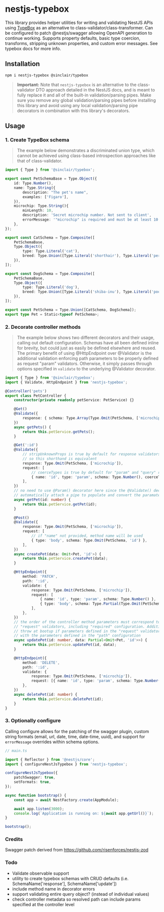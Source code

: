 # nestjs-typebox

This library provides helper utilities for writing and validating NestJS APIs using [TypeBox](https://github.com/sinclairzx81/typebox) as
an alternative to class-validator/class-transformer. Can be configured to patch @nestjs/swagger allowing OpenAPI generation to continue working.
Supports property defaults, basic type coercion, transforms, stripping unknown properties, and custom error messages. See typebox docs for more info.

## Installation

```sh
npm i nestjs-typebox @sinclair/typebox
```

> **Important:** Note that `nestjs-typebox` is an alternative to the class-validator DTO approach detailed in the NestJS docs, and is
> meant to fully replace it and all of the built-in validation/parsing pipes. Make sure you remove any global validation/parsing pipes
> before installing this library and avoid using any local validation/parsing pipe decorators in combination with this library's decorators.

## Usage

### 1. Create TypeBox schema

> The example below demonstrates a discriminated union type,
> which cannot be achieved using class-based introspection approaches like that of class-validator.

```ts
import { Type } from '@sinclair/typebox';

export const PetSchemaBase = Type.Object({
    id: Type.Number(),
    name: Type.String({
        description: "The pet's name",
        examples: ['Figaro'],
    }),
    microchip: Type.String(){
        minLength: 10,
        description: 'Secret microchip number. Not sent to client',
        errorMessage: '"microchip" is required and must be at least 10 characters.'
    },
});

export const CatSchema = Type.Composite([
    PetSchemaBase,
    Type.Object({
        type: Type.Literal('cat'),
        breed: Type.Union([Type.Literal('shorthair'), Type.Literal('persian'), Type.Literal('siamese')]),
    }),
]);

export const DogSchema = Type.Composite([
    PetSchemaBase,
    Type.Object({
        type: Type.Literal('dog'),
        breed: Type.Union([Type.Literal('shiba-inu'), Type.Literal('poodle'), Type.Literal('dachshund')]),
    }),
]);

export const PetSchema = Type.Union([CatSchema, DogSchema]);
export type Pet = Static<typeof PetSchema>;
```

### 2. Decorate controller methods

> The example below shows two different decorators and their usage, calling out default configuration.
> Schemas have all been defined inline for brevity, but could just as easily be defined elsewhere
> and reused. The primary benefit of using @HttpEndpoint over @Validator is the additional validation
> enforcing path parameters to be properly defined as request "param" validators. Otherwise, it simply
> passes through options specified in `validate` to the underlying @Validator decorator.

```ts
import { Type } from '@sinclair/typebox';
import { Validate, HttpEndpoint } from 'nestjs-typebox';

@Controller('pets')
export class PetController {
    constructor(private readonly petService: PetService) {}

    @Get()
    @Validate({
        response: { schema: Type.Array(Type.Omit(PetSchema, ['microchip'])), stripUnknownProps: true },
    })
    async getPets() {
        return this.petService.getPets();
    }

    @Get(':id')
    @Validate({
        // stripUnknownProps is true by default for response validators
        // so this shorthand is equivalent
        response: Type.Omit(PetSchema, ['microchip']),
        request: [
            // coerceTypes is true by default for "param" and "query" request validators
            { name: 'id', type: 'param', schema: Type.Number(), coerceTypes: true },
        ],
    })
    // no need to use @Param() decorator here since the @Validate() decorator will
    // automatically attach a pipe to populate and convert the paramater value
    async getPet(id: number) {
        return this.petService.getPet(id);
    }

    @Post()
    @Validate({
        response: Type.Omit(PetSchema, ['microchip']),
        request: [
            // if "name" not provided, method name will be used
            { type: 'body', schema: Type.Omit(PetSchema, 'id') },
        ],
    })
    async createPet(data: Omit<Pet, 'id'>) {
        return this.petService.createPet(data);
    }

    @HttpEndpoint({
        method: 'PATCH',
        path: ':id',
        validate: {
            response: Type.Omit(PetSchema, ['microchip']),
            request: [
                { name: 'id', type: 'param', schema: Type.Number() },
                { type: 'body', schema: Type.Partial(Type.Omit(PetSchema, ['id'])) },
            ],
        },
    })
    // the order of the controller method parameters must correspond to the order/types of
    // "request" validators, including "required" configuration. Additionally nestjs-typebox will
    // throw at bootup if parameters defined in the "request" validator config don't correspond
    // with the parameters defined in the "path" configuration
    async updatePet(id: number, data: Partial<Omit<Pet, 'id'>>) {
        return this.petService.updatePet(id, data);
    }

    @HttpEndpoint({
        method: 'DELETE',
        path: ':id',
        validate: {
            response: Type.Omit(PetSchema, ['microchip']),
            request: [{ name: 'id', type: 'param', schema: Type.Number() }],
        },
    })
    async deletePet(id: number) {
        return this.petService.deletePet(id);
    }
}
```

### 3. Optionally configure

Calling configure allows for the patching of the swagger plugin, custom
string formats (email, url, date, time, date-time, uuid), and support for `errorMessage` overrides
within schema options.

```ts
// main.ts

import { Reflector } from '@nestjs/core';
import { configureNestJsTypebox } from 'nestjs-typebox';

configureNestJsTypebox({
    patchSwagger: true,
    setFormats: true,
});

async function bootstrap() {
    const app = await NestFactory.create(AppModule);

    await app.listen(3000);
    console.log(`Application is running on: ${await app.getUrl()}`);
}

bootstrap();
```

### Credits

Swagger patch derived from https://github.com/risenforces/nestjs-zod

### Todo

-   Validate observable support
-   utility to create typebox schemas with CRUD defaults (i.e. SchemaName['response'], SchemaName['update'])
-   include method name in decorator errors
-   support validating entire query object? (instead of individual values)
-   check controller metadata so resolved path can include params specified at the controller level
